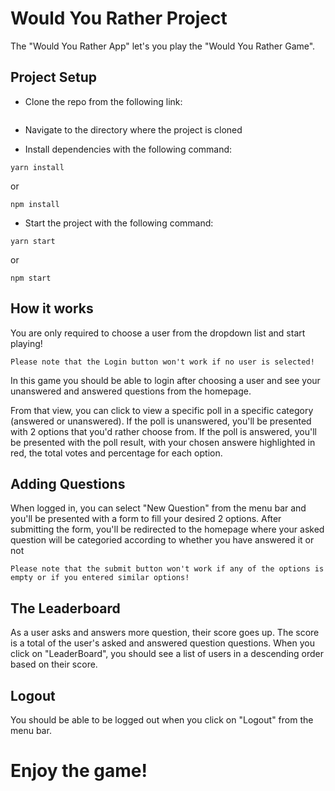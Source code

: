 # Would You Rather Project

The "Would You Rather App" let's you play the "Would You Rather Game".

## Project Setup

- Clone the repo from the following link:

```
```

- Navigate to the directory where the project is cloned

- Install dependencies with the following command:

```
yarn install
```

or

```
npm install
```

- Start the project with the following command:

```
yarn start
```

or

```
npm start
```

## How it works

You are only required to choose a user from the dropdown list and start playing!

`Please note that the Login button won't work if no user is selected!`

In this game you should be able to login after choosing a user and see your unanswered and answered questions from the homepage.

From that view, you can click to view a specific poll in a specific category (answered or unanswered).
If the poll is unanswered, you'll be presented with 2 options that you'd rather choose from.
If the poll is answered, you'll be presented with the poll result, with your chosen answere highlighted in red, the total votes and percentage for each option.

## Adding Questions

When logged in, you can select "New Question" from the menu bar and you'll be presented with a form to fill your desired 2 options. After submitting the form, you'll be redirected to the homepage where your asked question will be categoried according to whether you have answered it or not

`Please note that the submit button won't work if any of the options is empty or if you entered similar options!`

## The Leaderboard

As a user asks and answers more question, their score goes up. The score is a total of the user's asked and answered question questions. When you click on "LeaderBoard", you should see a list of users in a descending order based on their score.

## Logout

You should be able to be logged out when you click on "Logout" from the menu bar.

# Enjoy the game!
